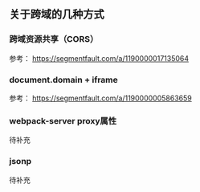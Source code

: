 ## 关于跨域的几种方式

### 跨域资源共享（CORS）

参考： https://segmentfault.com/a/1190000017135064

### document.domain + iframe 

参考： https://segmentfault.com/a/1190000005863659

### webpack-server proxy属性

待补充

### jsonp 
待补充

